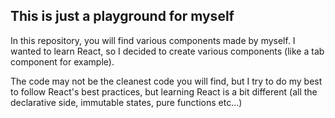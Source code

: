## This is just a playground for myself
In this repository, you will find various components made by myself.
I wanted to learn React, so I decided to create various components (like a tab component for example).

The code may not be the cleanest code you will find, but I try to do my best to follow React's best practices,
but learning React is a bit different (all the declarative side, immutable states, pure functions etc...)
